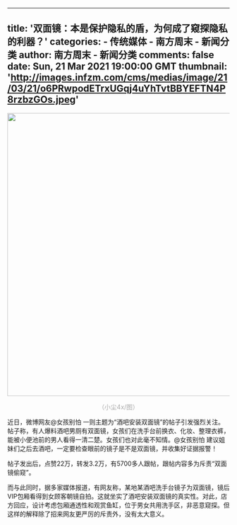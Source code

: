 
---
title: '双面镜：本是保护隐私的盾，为何成了窥探隐私的利器？'
categories: 
    - 传统媒体
    - 南方周末 - 新闻分类
author: 南方周末 - 新闻分类
comments: false
date: Sun, 21 Mar 2021 19:00:00 GMT
thumbnail: 'http://images.infzm.com/cms/medias/image/21/03/21/o6PRwpodETrxUGqj4uYhTvtBBYEFTN4P8rzbzGOs.jpeg'
---

<div>   
<p class="contentImg image"><img src="http://images.infzm.com/cms/medias/image/21/03/21/o6PRwpodETrxUGqj4uYhTvtBBYEFTN4P8rzbzGOs.jpeg" border="0" class="landscape" width="960" height="640" data-src="//images.infzm.com/cms/medias/image/21/03/21/o6PRwpodETrxUGqj4uYhTvtBBYEFTN4P8rzbzGOs.jpeg" data-key="136859" referrerpolicy="no-referrer"></p><p style="color: #999; text-align: center;" class="cm_pic_caption"><span class="cm_pic_author" style="color: #aaa;">（小尘4x/图）</span></p><p>近日，微博网友<span>@</span>女孩别怕 一则主题为“酒吧安装双面镜”的帖子引发强烈关注。帖子称，有人爆料酒吧男厕有双面镜，女孩们在洗手台前换衣、化妆、整理衣裤，能被小便池前的男人看得一清二楚。女孩们也对此毫不知情。<span>@</span>女孩别怕 建议姐妹们之后去酒吧，一定要检查眼前的镜子是不是双面镜，并收集好证据报警！</p><p>帖子发出后，点赞<span>22</span>万，转发<span>3.2</span>万，有<span>5700</span>多人跟帖，跟帖内容多为斥责“双面镜偷窥”。</p><p>而与此同时，据多家媒体报道，有网友称，某地某酒吧洗手台镜子为双面镜，镜后<span>VIP</span>包厢看得到女顾客朝镜自拍。这就坐实了酒吧安装双面镜的真实性。对此，店方回应，设计考虑包厢通透性和观赏鱼缸，位于男女共用洗手区，非恶意窥探。但这样的解释除了招来网友更严厉的斥责外，没有太大意义。</p><p></p>  
</div>
            